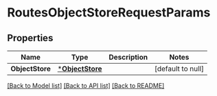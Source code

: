 # RoutesObjectStoreRequestParams

## Properties
Name | Type | Description | Notes
------------ | ------------- | ------------- | -------------
**ObjectStore** | [***ObjectStore**](.object_store.md) |  | [default to null]

[[Back to Model list]](../README.md#documentation-for-models) [[Back to API list]](../README.md#documentation-for-api-endpoints) [[Back to README]](../README.md)

